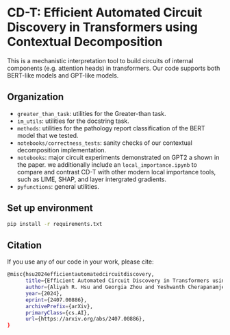 # CD-T: Efficient Automated Circuit Discovery in Transformers using Contextual Decomposition
This is a mechanistic interpretation tool to build circuits of internal components (e.g. attention heads) in transformers. Our code supports both BERT-like models and GPT-like models.

## Organization
- `greater_than_task`: utilities for the Greater-than task.
- `im_utils`: utilities for the docstring task.
- `methods`: utilities for the pathology report classification of the BERT model that we tested.
- `notebooks/correctness_tests`: sanity checks of our contextual decomposition implementation.
- `notebooks`: major circuit experiments demonstrated on GPT2 a shown in the paper. we additionally include an `local_importance.ipynb` to compare and contrast CD-T with other modern local importance tools, such as LIME, SHAP, and layer intergrated gradients.
- `pyfunctions`: general utilities.

## Set up environment
```bash
pip install -r requirements.txt
```

## Citation
If you use any of our code in your work, please cite:
```bash
@misc{hsu2024efficientautomatedcircuitdiscovery,
      title={Efficient Automated Circuit Discovery in Transformers using Contextual Decomposition}, 
      author={Aliyah R. Hsu and Georgia Zhou and Yeshwanth Cherapanamjeri and Yaxuan Huang and Anobel Y. Odisho and Peter R. Carroll and Bin Yu},
      year={2024},
      eprint={2407.00886},
      archivePrefix={arXiv},
      primaryClass={cs.AI},
      url={https://arxiv.org/abs/2407.00886}, 
}
```
